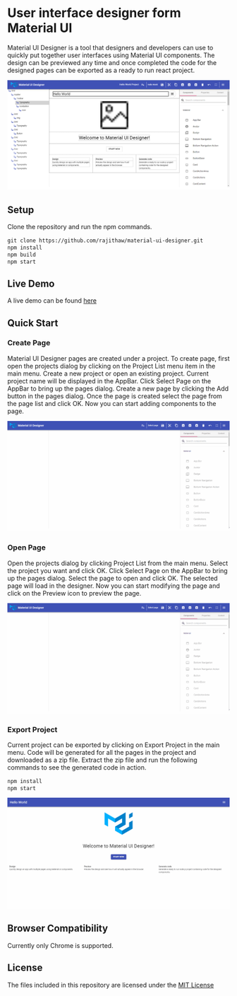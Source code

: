 # User interface designer form Material UI
Material UI Designer is a tool that designers and developers can use to quickly put together user interfaces using Material UI components. The design can be previewed any time and once completed the code for the designed pages can be exported as a ready to run react project.

![designer](https://raw.githubusercontent.com/rajithaw/blob/master/material-ui-designer-wiki/hello-world-designer.png)

## Setup
Clone the repository and run the npm commands.
```
git clone https://github.com/rajithaw/material-ui-designer.git
npm install
npm build
npm start
```

## Live Demo
A live demo can be found [here](https://material-ui-designer.herokuapp.com)

## Quick Start
### Create Page
Material UI Designer pages are created under a project. To create page, first open the projects dialog by clicking on the Project List menu item in the main menu. Create a new project or open an existing project. Current project name will be displayed in the AppBar. Click Select Page on the AppBar to bring up the pages dialog. Create a new page by clicking the Add button in the pages dialog. Once the page is created select the page from the page list and click OK. Now you can start adding components to the page.

![create page](https://raw.githubusercontent.com/rajithaw/blob/master/material-ui-designer-wiki/create-page.gif)

### Open Page
Open the projects dialog by clicking Project List from the main menu. Select the project you want and click OK. Click Select Page on the AppBar to bring up the pages dialog. Select the page to open and click OK. The selected page will load in the designer. Now you can start modifying the page and click on the Preview icon to preview the page.

![open page](https://raw.githubusercontent.com/rajithaw/blob/master/material-ui-designer-wiki/open-page.gif)

### Export Project
Current project can be exported by clicking on Export Project in the main menu. Code will be generated for all the pages in the project and downloaded as a zip file. Extract the zip file and run the following commands to see the generated code in action.
```
npm install
npm start
```
![export project](https://raw.githubusercontent.com/rajithaw/blob/master/material-ui-designer-wiki/export-project.gif)

## Browser Compatibility
Currently only Chrome is supported.

## License
The files included in this repository are licensed under the [MIT License](https://github.com/rajithaw/material-ui-designer/blob/master/LICENSE)

